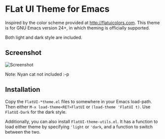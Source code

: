 # FLat UI Theme for Emacs

Inspired by the color scheme provided at http://flatuicolors.com. This
theme is for GNU Emacs version 24+, in which theming is officially
supported.

Both light and dark style are included.

## Screenshot

![Screenshot](https://raw.github.com/MetroWind/emacs-flatui-theme/master/shot.png)

Note: Nyan cat not included :-p

## Installation

Copy the `FlatUI-*theme.el` files to somewhere in your Emacs
load-path. Then either `M-x load-theme<RET>FlatUI` or `(load-theme
'FlatUI t)`. Use `FlatUI-Dark` for the dark style.

Additionally, you can also install `FlatUI-theme-utils.el`. It has a
function to load either theme by specifying `'light` or `'dark`, and a
function to switch between the two.
